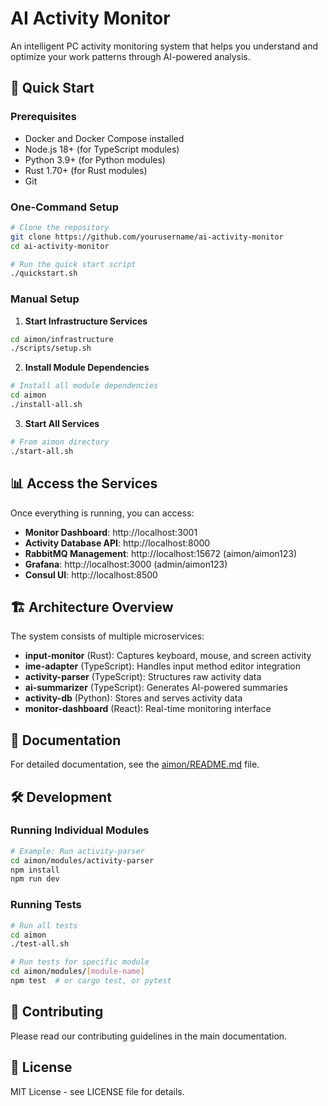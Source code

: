 # AI Activity Monitor

An intelligent PC activity monitoring system that helps you understand and optimize your work patterns through AI-powered analysis.

## 🚀 Quick Start

### Prerequisites

- Docker and Docker Compose installed
- Node.js 18+ (for TypeScript modules)
- Python 3.9+ (for Python modules)
- Rust 1.70+ (for Rust modules)
- Git

### One-Command Setup

```bash
# Clone the repository
git clone https://github.com/yourusername/ai-activity-monitor
cd ai-activity-monitor

# Run the quick start script
./quickstart.sh
```

### Manual Setup

1. **Start Infrastructure Services**
```bash
cd aimon/infrastructure
./scripts/setup.sh
```

2. **Install Module Dependencies**
```bash
# Install all module dependencies
cd aimon
./install-all.sh
```

3. **Start All Services**
```bash
# From aimon directory
./start-all.sh
```

## 📊 Access the Services

Once everything is running, you can access:

- **Monitor Dashboard**: http://localhost:3001
- **Activity Database API**: http://localhost:8000
- **RabbitMQ Management**: http://localhost:15672 (aimon/aimon123)
- **Grafana**: http://localhost:3000 (admin/aimon123)
- **Consul UI**: http://localhost:8500

## 🏗️ Architecture Overview

The system consists of multiple microservices:

- **input-monitor** (Rust): Captures keyboard, mouse, and screen activity
- **ime-adapter** (TypeScript): Handles input method editor integration
- **activity-parser** (TypeScript): Structures raw activity data
- **ai-summarizer** (TypeScript): Generates AI-powered summaries
- **activity-db** (Python): Stores and serves activity data
- **monitor-dashboard** (React): Real-time monitoring interface

## 📖 Documentation

For detailed documentation, see the [aimon/README.md](aimon/README.md) file.

## 🛠️ Development

### Running Individual Modules

```bash
# Example: Run activity-parser
cd aimon/modules/activity-parser
npm install
npm run dev
```

### Running Tests

```bash
# Run all tests
cd aimon
./test-all.sh

# Run tests for specific module
cd aimon/modules/[module-name]
npm test  # or cargo test, or pytest
```

## 🤝 Contributing

Please read our contributing guidelines in the main documentation.

## 📄 License

MIT License - see LICENSE file for details.